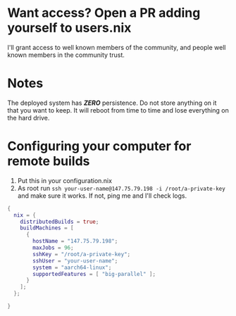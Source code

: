 # Want access? Open a PR adding yourself to users.nix

I'll grant access to well known members of the community, and people
well known members in the community trust.

# Notes

The deployed system has ***ZERO*** persistence. Do not store anything
on it that you want to keep. It will reboot from time to time and
lose everything on the hard drive.

# Configuring your computer for remote builds

1. Put this in your configuration.nix
2. As root run `ssh your-user-name@147.75.79.198 -i /root/a-private-key`
   and make sure it works. If not, ping me and I'll check logs.

```nix
{
  nix = {
    distributedBuilds = true;
    buildMachines = [
      {
        hostName = "147.75.79.198";
        maxJobs = 96;
        sshKey = "/root/a-private-key";
        sshUser = "your-user-name";
        system = "aarch64-linux";
        supportedFeatures = [ "big-parallel" ];
      }
    ];
  };

}
```
